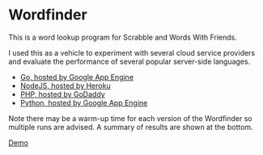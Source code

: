 ﻿# Wordfinder

This is a word lookup program for Scrabble and Words With Friends.

I used this as a vehicle to experiment with several cloud service providers and evaluate the performance of several popular server-side languages.

* [Go, hosted by Google App Engine](https://github.com/cheshirec7/gowordfinder)
* [NodeJS, hosted by Heroku](https://github.com/cheshirec7/nodewordfinder)
* [PHP, hosted by GoDaddy](https://github.com/cheshirec7/phpwordfinder)
* [Python, hosted by Google App Engine](https://github.com/cheshirec7/pywordfinder)

Note there may be a warm-up time for each version of the Wordfinder so multiple runs are advised. A summary of results are shown at the bottom.

[Demo](http://wf.erictotten.net/)  
